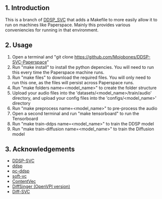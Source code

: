 ## 1. Introduction
This is a branch of [DDSP_SVC](https://github.com/yxlllc/DDSP-SVC) that adds a Makefile to more easily allow it to run on machines like Paperspace. Mainly this provides various conveniencies for running in that environment. 

## 2. Usage

1. Open a terminal and "git clone https://github.com/Mojobones/DDSP-SVC-Paperspace"
2. Run "make install" to install the python depencies. You will need to run this every time the Paperspace machine runs.
3. Run "make files" to download the required files. You will only need to run this one, as the files will persist across Paperspace runs.
4. Run "make folders name=<model_name>" to create the folder structure
5. Upload your audio files into the 'datasets/<model_name>/train/audio' directory, and upload your config files into the 'configs/<model_name>' directory
6. Run "make preprocess name=<model_name>" to pre-process the audio
7. Open a second terminal and run "make tensorboard" to run the Tensorboard
8. Run "make train-ddps name=<model_name>" to train the DDSP model
9. Run "make train-diffusion name=<model_name>" to train the Diffusion model

## 3. Acknowledgements
* [DDSP-SVC](https://github.com/yxlllc/DDSP-SVC)
* [ddsp](https://github.com/magenta/ddsp)
* [pc-ddsp](https://github.com/yxlllc/pc-ddsp)
* [soft-vc](https://github.com/bshall/soft-vc)
* [ContentVec](https://github.com/auspicious3000/contentvec)
* [DiffSinger (OpenVPI version)](https://github.com/openvpi/DiffSinger)
* [Diff-SVC](https://github.com/prophesier/diff-svc)

